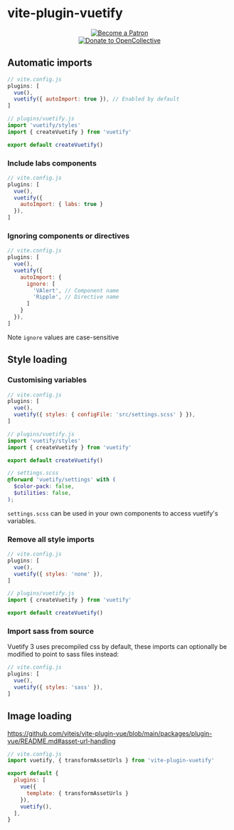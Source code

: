 # vite-plugin-vuetify

<div align="center">
  <a href="https://www.patreon.com/kaelwd">
    <img src="https://c5.patreon.com/external/logo/become_a_patron_button.png" alt="Become a Patron" />
  </a>
  <br>
  <a href="https://opencollective.com/vuetify">
    <img src="https://opencollective.com/static/images/become_sponsor.svg" alt="Donate to OpenCollective">
  </a>
</div>

## Automatic imports
```js
// vite.config.js
plugins: [
  vue(),
  vuetify({ autoImport: true }), // Enabled by default
]
```
```js
// plugins/vuetify.js
import 'vuetify/styles'
import { createVuetify } from 'vuetify'

export default createVuetify()
```

### Include labs components
```js
// vite.config.js
plugins: [
  vue(),
  vuetify({
    autoImport: { labs: true }
  }),
]
```

### Ignoring components or directives
```js
// vite.config.js
plugins: [
  vue(),
  vuetify({ 
    autoImport: {
      ignore: [
        'VAlert', // Component name
        'Ripple', // Directive name
      ]
    }
  }), 
]
```
Note `ignore` values are case-sensitive

## Style loading
### Customising variables
```js
// vite.config.js
plugins: [
  vue(),
  vuetify({ styles: { configFile: 'src/settings.scss' } }),
]
```
```js
// plugins/vuetify.js
import 'vuetify/styles'
import { createVuetify } from 'vuetify'

export default createVuetify()
```
```scss
// settings.scss
@forward 'vuetify/settings' with (
  $color-pack: false,
  $utilities: false,
);
```

`settings.scss` can be used in your own components to access vuetify's variables.

### Remove all style imports
```js
// vite.config.js
plugins: [
  vue(),
  vuetify({ styles: 'none' }),
]
```
```js
// plugins/vuetify.js
import { createVuetify } from 'vuetify'

export default createVuetify()
```

### Import sass from source
Vuetify 3 uses precompiled css by default, these imports can optionally be modified to point to sass files instead:

```js
// vite.config.js
plugins: [
  vue(),
  vuetify({ styles: 'sass' }),
]
```

## Image loading

https://github.com/vitejs/vite-plugin-vue/blob/main/packages/plugin-vue/README.md#asset-url-handling

```js
// vite.config.js
import vuetify, { transformAssetUrls } from 'vite-plugin-vuetify'

export default {
  plugins: [
    vue({ 
      template: { transformAssetUrls }
    }),
    vuetify(),
  ],
}
```
